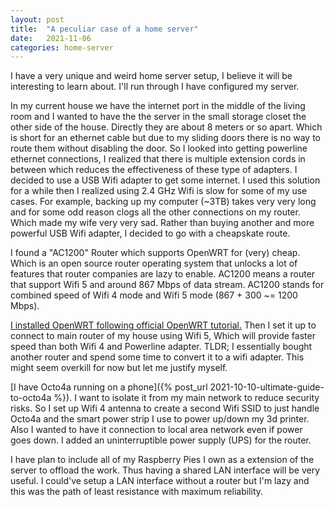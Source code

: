 ```yaml
---
layout: post
title:  "A peculiar case of a home server"
date:   2021-11-06
categories: home-server
---
```

I have a very unique and weird home server setup, I believe it will be interesting to learn about. I'll run through I have configured my server.

In my current house we have the internet port in the middle of the living room and I wanted to have the the server in the small storage closet the other side of the house. Directly they are about 8 meters or so apart. Which is short for an ethernet cable but due to my sliding doors there is no way to route them without disabling the door. So I looked into getting powerline ethernet connections, I realized that there is multiple extension cords in between which reduces the effectiveness of these type of adapters. I decided to use a USB Wifi adapter to get some internet. I used this solution for a while then I realized using 2.4 GHz Wifi is slow for some of my use cases. For example, backing up my computer (~3TB) takes very very long and for some odd reason clogs all the other connections on my router. Which made my wife very very sad. Rather than buying another and more powerful USB Wifi adapter, I decided to go with a cheapskate route.

I found a "AC1200" Router which supports OpenWRT for (very) cheap. Which is an open source router operating system that unlocks a lot of features that router companies are lazy to enable. AC1200 means a router that support Wifi 5 and around 867 Mbps of data stream. AC1200 stands for combined speed of Wifi 4 mode and Wifi 5 mode (867 + 300 ~= 1200 Mbps).

[I installed OpenWRT following official OpenWRT tutorial.](https://openwrt.org/toh/netgear/r6120) Then I set it up to connect to main router of my house using Wifi 5, Which will provide faster speed than both Wifi 4 and Powerline adapter. TLDR; I essentially bought another router and spend some time to convert it to a wifi adapter. This might seem overkill for now but let me justify myself.

[I have Octo4a running on a phone]({% post_url 2021-10-10-ultimate-guide-to-octo4a %}). I want to isolate it from my main network to reduce security risks. So I set up Wifi 4 antenna to create a second Wifi SSID to just handle Octo4a and the smart power strip I use to power up/down my 3d printer. Also I wanted to have it connection to local area network even if power goes down. I added an uninterruptible power supply (UPS) for the router.

I have plan to include all of my Raspberry Pies I own as a extension of the server to offload the work. Thus having a shared LAN interface will be very useful. I could've setup a LAN interface without a router but I'm lazy and this was the path of least resistance with maximum reliability.